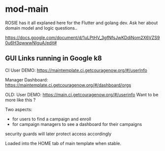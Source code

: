 # mod-main

ROSIE has it all explaned here for the Flutter and golang dev.
Ask her about domain model and logic questions..

https://docs.google.com/document/d/1uLPtHV_3gfNfsJwKDdiNom2X6VZS90u6H3qwwwNIguA/edit#


## GUI Links running in Google k8

CI 
User DEMO: https://maintemplate.ci.getcouragenow.org/#/userInfo

Manager Dashboard: https://maintemplate.ci.getcouragenow.org/#/dashboard/orgs


OLD:
User DEMO: https://main.ci.getcouragenow.org/#/userinfo
Want to be more like this ?

Two aspects:
- for users to find a campaign and enroll
- for campaign managers to see a dashboard for their campaigns

security guards will later protect access accordingly

Loaded into the HOME tab of main template when stable.

